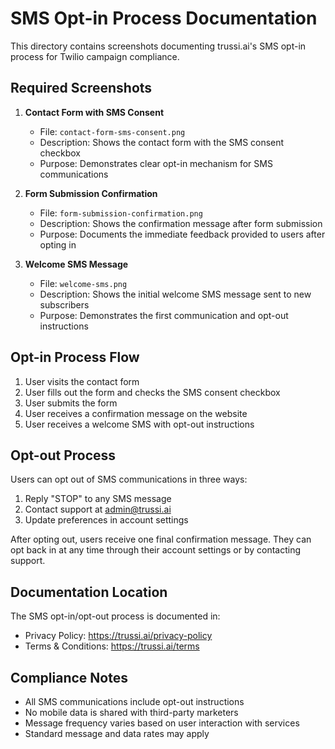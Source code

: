 # SMS Opt-in Process Documentation

This directory contains screenshots documenting trussi.ai's SMS opt-in process for Twilio campaign compliance.

## Required Screenshots

1. **Contact Form with SMS Consent**
   - File: `contact-form-sms-consent.png`
   - Description: Shows the contact form with the SMS consent checkbox
   - Purpose: Demonstrates clear opt-in mechanism for SMS communications

2. **Form Submission Confirmation**
   - File: `form-submission-confirmation.png`
   - Description: Shows the confirmation message after form submission
   - Purpose: Documents the immediate feedback provided to users after opting in

3. **Welcome SMS Message**
   - File: `welcome-sms.png`
   - Description: Shows the initial welcome SMS message sent to new subscribers
   - Purpose: Demonstrates the first communication and opt-out instructions

## Opt-in Process Flow

1. User visits the contact form
2. User fills out the form and checks the SMS consent checkbox
3. User submits the form
4. User receives a confirmation message on the website
5. User receives a welcome SMS with opt-out instructions

## Opt-out Process

Users can opt out of SMS communications in three ways:
1. Reply "STOP" to any SMS message
2. Contact support at admin@trussi.ai
3. Update preferences in account settings

After opting out, users receive one final confirmation message. They can opt back in at any time through their account settings or by contacting support.

## Documentation Location

The SMS opt-in/opt-out process is documented in:
- Privacy Policy: https://trussi.ai/privacy-policy
- Terms & Conditions: https://trussi.ai/terms

## Compliance Notes

- All SMS communications include opt-out instructions
- No mobile data is shared with third-party marketers
- Message frequency varies based on user interaction with services
- Standard message and data rates may apply 